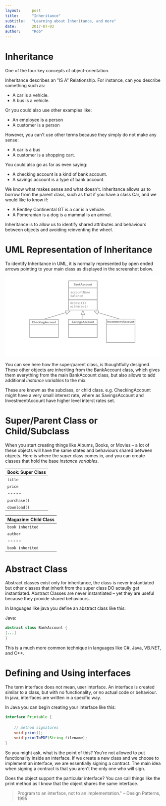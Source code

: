 ```yaml
---
layout:     post
title:      "Inheritance"
subtitle:   "Learning about Inheritance, and more"
date:       2017-07-03 
author:     "Rob"
---
```


# Inheritance

One of the four key concepts of object-orientation. 

Inheritance describes an "IS A" Relationship. For instance, can you describe something such as: 

* A car is a vehicle.
* A bus is a vehicle. 

Or you could also use other examples like: 

* An employee is a person
* A customer is a person

However, you can't use other terms because they simply do not make any sense:

* A car is a bus
* A customer is a shopping cart. 

You could also go as far as even saying: 

* A checking account is a kind of bank account.
* A savings account is a type of bank account. 

We know what makes sense and what doesn't. Inheritance allows us to borrow from the parent class, such as that if you have a class Car, and we would like to know if: 

* A Bentley Continental GT is a car is a vehicle. 
* A Pomeranian is a dog is a mammal is an animal. 

Inheritance is to allow us to identify shared attributes and behaviours between objects and avoiding reinventing the wheel. 

<div class="advertisement">
<script async src="//pagead2.googlesyndication.com/pagead/js/adsbygoogle.js"></script>
<!-- robmcelvenny.com -->
<ins class="adsbygoogle"
     style="display:block"
     data-ad-client="ca-pub-9138756976382898"
     data-ad-slot="5147608880"
     data-ad-format="auto"></ins>
<script>
(adsbygoogle = window.adsbygoogle || []).push({});
</script>   
        </div>

# UML Representation of Inheritance

To identify Inheritance in UML, it is normally represented by open ended arrows pointing to your main class as displayed in the screenshot below. 

![UML Inheritance](/img/umlInheritance.png)

You can see here how the super/parent class, is thoughtfully designed. These other objects are inheriting from the BankAccount class, which gives them everything from the main BankAccount class, but also allows to add additional _instance variables_ to the mix. 

These are known as the subclass, or child class. e.g. CheckingAccount might have a very small interest rate, where as SavingsAccount and InvestmentAccount have higher level interst rates set. 

# Super/Parent Class or Child/Subclass

When you start creating things like Albums, Books, or Movies – a lot of these objects will have the same states and behaviours shared between objects. Here is where the _super_ class comes in, and you can create classes that hold the base _instance variables_. 

| Book: Super Class|
| ----- |
| ``` title ``` |
| ``` price ``` |
| ----- |
| ``` purchase() ``` |
| ``` download() ``` |
     
 
 | Magazine: Child Class | 
 | ----- |
| ``` book inherited ```
| ``` author ``` | 
| ----- |
| ``` book inherited ``` |

# Abstract Class

Abstract classes exist only for inheritance, the class is never instantiated but other classes that inherit from the super class DO actaully get instantiated. Abstract Classes are never instantiated – yet they are useful because they provide shared behaviours. 

In languages like java you define an abstract class like this:

Java: 
``` java
abstract class BankAccount { 
[...]
}
```

This is a much more common technique in languages like C#, Java, VB.NET, and C++. 

# Defining and Using interfaces

The term interface does not mean, user interface. An interface is created similar to a class, but with no functionality, or no actual code or behaviour. In java, interfaces are written in a specific way. 


In Java you can begin creating your interface like this:

``` java 
interface Printable { 

    // method signatures
    void print(); 
    void printToPDF(String filename);
}
```

So you might ask, what is the point of this? You're not allowed to put functionality inside an interface. If we create a new class and we choose to implement an interface, we are essentially signing a contract. The main idea when signing a contract is that you aren't the only one who will sign. 

Does the object support the particular interface? You can call things like the print method as I know that the object shares the same interface. 

> Program to an interface, not to an implementation." – Design Patterns, 1995